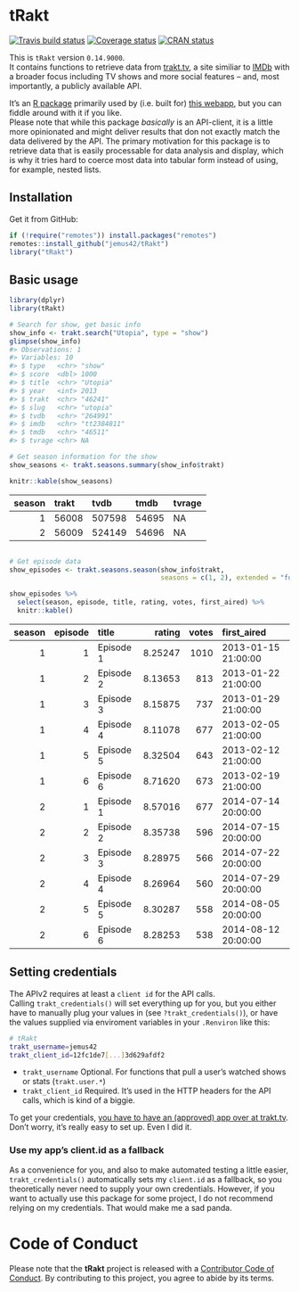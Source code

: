 
<!-- README.md is generated from README.Rmd. Please edit that file -->

# tRakt

[![Travis build
status](https://travis-ci.org/jemus42/tRakt.svg?branch=master)](https://travis-ci.org/jemus42/tRakt)
[![Coverage
status](https://codecov.io/gh/jemus42/tRakt/branch/master/graph/badge.svg)](https://codecov.io/github/jemus42/tRakt?branch=master)
[![CRAN
status](https://www.r-pkg.org/badges/version/tRakt)](https://cran.r-project.org/package=tRakt)

This is `tRakt` version `0.14.9000`.  
It contains functions to retrieve data from
[trakt.tv](http://trakt.tv/), a site similiar to [IMDb](http://imdb.com)
with a broader focus including TV shows and more social features – and,
most importantly, a publicly available API.

It’s an [R package](http://r-project.org) primarily used by (i.e. built
for) [this webapp](http://trakt.jemu.name), but you can fiddle around
with it if you like.  
Please note that while this package *basically* is an API-client, it is
a little more opinionated and might deliver results that don not exactly
match the data delivered by the API. The primary motivation for this
package is to retrieve data that is easily processable for data analysis
and display, which is why it tries hard to coerce most data into tabular
form instead of using, for example, nested lists.

## Installation

Get it from GitHub:

``` r
if (!require("remotes")) install.packages("remotes")
remotes::install_github("jemus42/tRakt")
library("tRakt")
```

## Basic usage

``` r
library(dplyr)
library(tRakt)

# Search for show, get basic info
show_info <- trakt.search("Utopia", type = "show")
glimpse(show_info)
#> Observations: 1
#> Variables: 10
#> $ type   <chr> "show"
#> $ score  <dbl> 1000
#> $ title  <chr> "Utopia"
#> $ year   <int> 2013
#> $ trakt  <chr> "46241"
#> $ slug   <chr> "utopia"
#> $ tvdb   <chr> "264991"
#> $ imdb   <chr> "tt2384811"
#> $ tmdb   <chr> "46511"
#> $ tvrage <chr> NA

# Get season information for the show
show_seasons <- trakt.seasons.summary(show_info$trakt)

knitr::kable(show_seasons)
```

| season | trakt | tvdb   | tmdb  | tvrage |
| -----: | :---- | :----- | :---- | :----- |
|      1 | 56008 | 507598 | 54695 | NA     |
|      2 | 56009 | 524149 | 54696 | NA     |

``` r

# Get episode data
show_episodes <- trakt.seasons.season(show_info$trakt, 
                                      seasons = c(1, 2), extended = "full")

show_episodes %>%
  select(season, episode, title, rating, votes, first_aired) %>%
  knitr::kable()
```

| season | episode | title     |  rating | votes | first\_aired        |
| -----: | ------: | :-------- | ------: | ----: | :------------------ |
|      1 |       1 | Episode 1 | 8.25247 |  1010 | 2013-01-15 21:00:00 |
|      1 |       2 | Episode 2 | 8.13653 |   813 | 2013-01-22 21:00:00 |
|      1 |       3 | Episode 3 | 8.15875 |   737 | 2013-01-29 21:00:00 |
|      1 |       4 | Episode 4 | 8.11078 |   677 | 2013-02-05 21:00:00 |
|      1 |       5 | Episode 5 | 8.32504 |   643 | 2013-02-12 21:00:00 |
|      1 |       6 | Episode 6 | 8.71620 |   673 | 2013-02-19 21:00:00 |
|      2 |       1 | Episode 1 | 8.57016 |   677 | 2014-07-14 20:00:00 |
|      2 |       2 | Episode 2 | 8.35738 |   596 | 2014-07-15 20:00:00 |
|      2 |       3 | Episode 3 | 8.28975 |   566 | 2014-07-22 20:00:00 |
|      2 |       4 | Episode 4 | 8.26964 |   560 | 2014-07-29 20:00:00 |
|      2 |       5 | Episode 5 | 8.30287 |   558 | 2014-08-05 20:00:00 |
|      2 |       6 | Episode 6 | 8.28253 |   538 | 2014-08-12 20:00:00 |

## Setting credentials

The APIv2 requires at least a `client id` for the API calls.  
Calling `trakt_credentials()` will set everything up for you, but you
either have to manually plug your values in (see
`?trakt_credentials()`), or have the values supplied via enviroment
variables in your `.Renviron` like this:

``` sh
# tRakt
trakt_username=jemus42
trakt_client_id=12fc1de7[...]3d629afdf2
```

  - `trakt_username` Optional. For functions that pull a user’s watched
    shows or stats (`trakt.user.*`)
  - `trakt_client_id` Required. It’s used in the HTTP headers for the
    API calls, which is kind of a biggie.

To get your credentials, [you have to have an (approved) app over at
trakt.tv](http://trakt.tv/oauth/applications).  
Don’t worry, it’s really easy to set up. Even I did it.

### Use my app’s client.id as a fallback

As a convenience for you, and also to make automated testing a little
easier, `trakt_credentials()` automatically sets my `client.id` as a
fallback, so you theoretically never need to supply your own
credentials. However, if you want to actually use this package for some
project, I do not recommend relying on my credentials. That would make
me a sad panda.

# Code of Conduct

Please note that the **tRakt** project is released with a [Contributor
Code of Conduct](.github/CODE_OF_CONDUCT.md). By contributing to this
project, you agree to abide by its terms.
